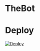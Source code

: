 # TheBot

# Deploy
[![Deploy](https://www.herokucdn.com/deploy/button.svg)](https://heroku.com/deploy?template=https://github.com/King-Amda/TheBot.git)
